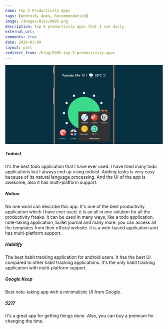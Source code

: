 ```yaml
---
name: Top 5 Productivity Apps
tags: [Android, Apps, Recommendation]
image: /Images/Bies/9995.png
description: Top 5 productivity apps that I use daily.
external_url:
comments: true
date: 2020-03-09
layout: post
redirect_from: /blog/9995-top-5-productivity-apps
---
```


![alt text](/Images/Bies/9995.png "1")

##### **Todoist**
It's the best todo application that I have ever used. I have tried many todo applications but I always end up using todoist. Adding tasks is very easy because of its natural language processing. And the UI of the app is awesome, also it has multi-platform support.

##### **Notion**
No one word can describe this app. It's one of the best productivity application which I have ever used. it is an all in one solution for all the productivity freaks. it can be used in many ways, like a todo application, note-taking application, bullet journal and many more. you can access all the templates from their official website. it is a web-based application and has multi-platform support.

##### **Habitify**
The best habit tracking application for android users. It has the best UI compared to other habit tracking applications. it's the only habit tracking application with multi-platform support.

##### **Google Keep**
Best note-taking app with a minimalistic UI from Google.

##### **5217**
It's a great app for getting things done. Also, you can buy a premium for changing the time.